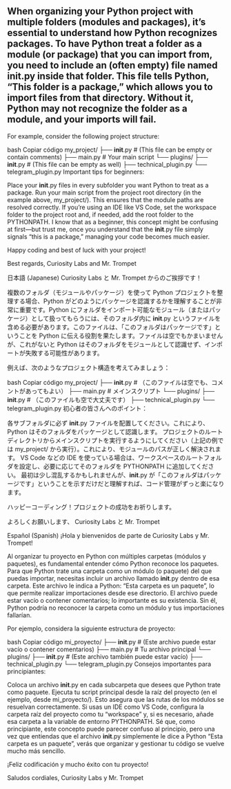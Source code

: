 ## When organizing your Python project with multiple folders (modules and packages), it’s essential to understand how Python recognizes packages. To have Python treat a folder as a module (or package) that you can import from, you need to include an (often empty) file named __init__.py inside that folder. This file tells Python, “This folder is a package,” which allows you to import files from that directory. Without it, Python may not recognize the folder as a module, and your imports will fail.

For example, consider the following project structure:

bash
Copiar código
my_project/
├── __init__.py       # (This file can be empty or contain comments)
├── main.py           # Your main script
└── plugins/
    ├── __init__.py   # (This file can be empty as well)
    ├── technical_plugin.py
    └── telegram_plugin.py
Important tips for beginners:

Place your __init__.py files in every subfolder you want Python to treat as a package.
Run your main script from the project root directory (in the example above, my_project/). This ensures that the module paths are resolved correctly.
If you’re using an IDE like VS Code, set the workspace folder to the project root and, if needed, add the root folder to the PYTHONPATH.
I know that as a beginner, this concept might be confusing at first—but trust me, once you understand that the __init__.py file simply signals “this is a package,” managing your code becomes much easier.

Happy coding and best of luck with your project!

Best regards,
Curiosity Labs and Mr. Trompet

日本語 (Japanese)
Curiosity Labs と Mr. Trompet からのご挨拶です！

複数のフォルダ（モジュールやパッケージ）を使って Python プロジェクトを整理する場合、Python がどのようにパッケージを認識するかを理解することが非常に重要です。Python にフォルダをインポート可能なモジュール（またはパッケージ）として扱ってもらうには、そのフォルダ内に __init__.py というファイルを含める必要があります。このファイルは、「このフォルダはパッケージです」ということを Python に伝える役割を果たします。ファイルは空でもかまいませんが、これがないと Python はそのフォルダをモジュールとして認識せず、インポートが失敗する可能性があります。

例えば、次のようなプロジェクト構造を考えてみましょう：

bash
Copiar código
my_project/
├── __init__.py       # （このファイルは空でも、コメントがあってもよい）
├── main.py           # メインスクリプト
└── plugins/
    ├── __init__.py   # （このファイルも空で大丈夫です）
    ├── technical_plugin.py
    └── telegram_plugin.py
初心者の皆さんへのポイント：

各サブフォルダに必ず __init__.py ファイルを配置してください。これにより、Python はそのフォルダをパッケージとして認識します。
プロジェクトのルートディレクトリからメインスクリプトを実行するようにしてください（上記の例では my_project/ から実行）。これにより、モジュールのパスが正しく解決されます。
VS Code などの IDE を使っている場合は、ワークスペースのルートフォルダを設定し、必要に応じてそのフォルダを PYTHONPATH に追加してください。
最初は少し混乱するかもしれませんが、__init__.py が「このフォルダはパッケージです」ということを示すだけだと理解すれば、コード管理がずっと楽になります。

ハッピーコーディング！プロジェクトの成功をお祈りします。

よろしくお願いします、
Curiosity Labs と Mr. Trompet

Español (Spanish)
¡Hola y bienvenidos de parte de Curiosity Labs y Mr. Trompet!

Al organizar tu proyecto en Python con múltiples carpetas (módulos y paquetes), es fundamental entender cómo Python reconoce los paquetes. Para que Python trate una carpeta como un módulo (o paquete) del que puedas importar, necesitas incluir un archivo llamado __init__.py dentro de esa carpeta. Este archivo le indica a Python: “Esta carpeta es un paquete”, lo que permite realizar importaciones desde ese directorio. El archivo puede estar vacío o contener comentarios; lo importante es su existencia. Sin él, Python podría no reconocer la carpeta como un módulo y tus importaciones fallarían.

Por ejemplo, considera la siguiente estructura de proyecto:

bash
Copiar código
mi_proyecto/
├── __init__.py       # (Este archivo puede estar vacío o contener comentarios)
├── main.py           # Tu archivo principal
└── plugins/
    ├── __init__.py   # (Este archivo también puede estar vacío)
    ├── technical_plugin.py
    └── telegram_plugin.py
Consejos importantes para principiantes:

Coloca un archivo __init__.py en cada subcarpeta que desees que Python trate como paquete.
Ejecuta tu script principal desde la raíz del proyecto (en el ejemplo, desde mi_proyecto/). Esto asegura que las rutas de los módulos se resuelvan correctamente.
Si usas un IDE como VS Code, configura la carpeta raíz del proyecto como tu “workspace” y, si es necesario, añade esa carpeta a la variable de entorno PYTHONPATH.
Sé que, como principiante, este concepto puede parecer confuso al principio, pero una vez que entiendas que el archivo __init__.py simplemente le dice a Python “Esta carpeta es un paquete”, verás que organizar y gestionar tu código se vuelve mucho más sencillo.

¡Feliz codificación y mucho éxito con tu proyecto!

Saludos cordiales,
Curiosity Labs y Mr. Trompet